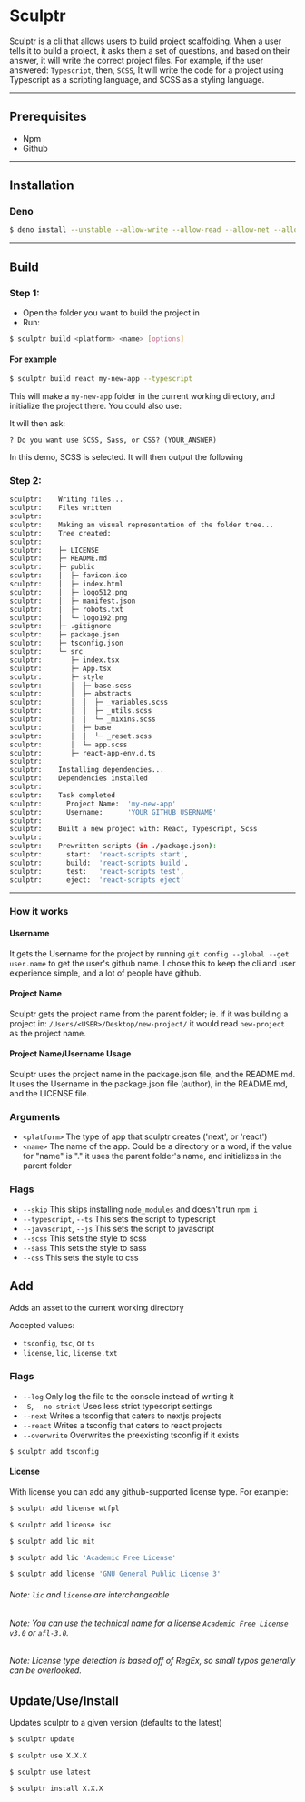 # Sculptr

Sculptr is a cli that allows users to build project scaffolding. When a user tells it to build a project, it asks them a set of questions, and based on their answer, it will write the correct project files. For example, if the user answered: `Typescript`, then, `SCSS`, It will write the code for a project using Typescript as a scripting language, and SCSS as a styling language.

---

## Prerequisites

- Npm
- Github

---

## Installation

### Deno

```bash
$ deno install --unstable --allow-write --allow-read --allow-net --allow-run -n sculptr --allow-env -f https://deno.land/x/sculptr/src/index.ts
```

---

## Build

### Step 1:

- Open the folder you want to build the project in
- Run:

```bash
$ sculptr build <platform> <name> [options]
```

#### For example

```bash
$ sculptr build react my-new-app --typescript
```

This will make a `my-new-app` folder in the current working directory, and initialize the project there. You could also use:

It will then ask:

```
? Do you want use SCSS, Sass, or CSS? (YOUR_ANSWER)
```

In this demo, SCSS is selected. It will then output the following

### Step 2:

```bash
sculptr:    Writing files...
sculptr:    Files written
sculptr:
sculptr:    Making an visual representation of the folder tree...
sculptr:    Tree created:
sculptr:
sculptr:    ├─ LICENSE
sculptr:    ├─ README.md
sculptr:    ├─ public
sculptr:    │  ├─ favicon.ico
sculptr:    │  ├─ index.html
sculptr:    │  ├─ logo512.png
sculptr:    │  ├─ manifest.json
sculptr:    │  ├─ robots.txt
sculptr:    │  └─ logo192.png
sculptr:    ├─ .gitignore
sculptr:    ├─ package.json
sculptr:    ├─ tsconfig.json
sculptr:    └─ src
sculptr:       ├─ index.tsx
sculptr:       ├─ App.tsx
sculptr:       ├─ style
sculptr:       │  ├─ base.scss
sculptr:       │  ├─ abstracts
sculptr:       │  │  ├─ _variables.scss
sculptr:       │  │  ├─ _utils.scss
sculptr:       │  │  └─ _mixins.scss
sculptr:       │  ├─ base
sculptr:       │  │  └─ _reset.scss
sculptr:       │  └─ app.scss
sculptr:       ├─ react-app-env.d.ts
sculptr:
sculptr:    Installing dependencies...
sculptr:    Dependencies installed
sculptr:
sculptr:    Task completed
sculptr:      Project Name:  'my-new-app'
sculptr:      Username:      'YOUR_GITHUB_USERNAME'
sculptr:
sculptr:    Built a new project with: React, Typescript, Scss
sculptr:
sculptr:    Prewritten scripts (in ./package.json):
sculptr:      start:  'react-scripts start',
sculptr:      build:  'react-scripts build',
sculptr:      test:   'react-scripts test',
sculptr:      eject:  'react-scripts eject'

```

---

### How it works

#### Username

It gets the Username for the project by running `git config --global --get user.name` to get the user's github name. I chose this to keep the cli and user experience simple, and a lot of people have github.

#### Project Name

Sculptr gets the project name from the parent folder; ie. if it was building a project in: `/Users/<USER>/Desktop/new-project/` it would read `new-project` as the project name.

#### Project Name/Username Usage

Sculptr uses the project name in the package.json file, and the README.md. It uses the Username in the package.json file (author), in the README.md, and the LICENSE file.

### Arguments

- `<platform>` The type of app that sculptr creates ('next', or 'react')
- `<name>` The name of the app. Could be a directory or a word, if the value for "name" is "." it uses the parent folder's name, and initializes in the parent folder

### Flags

- `--skip` This skips installing `node_modules` and doesn't run `npm i`
- `--typescript`, `--ts` This sets the script to typescript
- `--javascript`, `--js` This sets the script to javascript
- `--scss` This sets the style to scss
- `--sass` This sets the style to sass
- `--css` This sets the style to css

## Add

Adds an asset to the current working directory

Accepted values:

- `tsconfig`, `tsc`, or `ts`
- `license`, `lic`, `license.txt`

### Flags

- `--log` Only log the file to the console instead of writing it
- `-S`, `--no-strict` Uses less strict typescript settings
- `--next` Writes a tsconfig that caters to nextjs projects
- `--react` Writes a tsconfig that caters to react projects
- `--overwrite` Overwrites the preexisting tsconfig if it exists

```
$ sculptr add tsconfig
```

#### License
With license you can add any github-supported license type. For example:

```bash
$ sculptr add license wtfpl
```
```bash
$ sculptr add license isc
```
```bash
$ sculptr add lic mit
```
```bash
$ sculptr add lic 'Academic Free License'
```
```bash
$ sculptr add license 'GNU General Public License 3'
```

###### Note: `lic` and `license` are interchangeable
###### Note: You can use the technical name for a license `Academic Free License v3.0` or `afl-3.0`. 
###### Note: License type detection is based off of RegEx, so small typos generally can be overlooked.

## Update/Use/Install

Updates sculptr to a given version (defaults to the latest)

```bash
$ sculptr update
```

```bash
$ sculptr use X.X.X
```

```bash
$ sculptr use latest
```

```bash
$ sculptr install X.X.X
```
